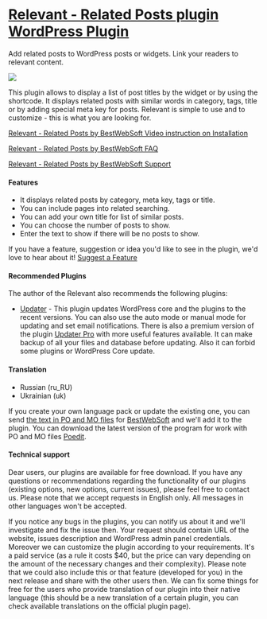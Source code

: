 <a href="http://bestwebsoft.com/products/related-posts/" target=_blank>Relevant - Related Posts plugin WordPress Plugin</a>
========================

Add related posts to WordPress posts or widgets. Link your readers to relevant content.

<img src="http://bestwebsoft.com/wp-content/uploads/2014/09/related-posts-banner-website1.jpg" />

<p>This plugin allows to display a list of post titles by the widget or by using the shortcode. It displays related posts with similar words in category, tags, title or by adding special meta key for posts. Relevant is simple to use and to customize - this is what you are looking for.</p>


<div class='video'></div>


<p><a href="https://www.youtube.com/watch?v=jcCbaAy_uOc">Relevant - Related Posts by BestWebSoft Video instruction on Installation</a></p>

<p><a href="http://wordpress.org/plugins/relevant/faq/">Relevant - Related Posts by BestWebSoft FAQ</a></p>

<p><a href="http://support.bestwebsoft.com">Relevant - Related Posts by BestWebSoft Support</a></p>

<h4>Features</h4>

<ul>
<li>It displays related posts by category, meta key, tags or title.</li>
<li>You can include pages into related searching.</li>
<li>You can add your own title for list of similar posts.</li>
<li>You can choose the number of posts to show.</li>
<li>Enter the text to show if there will be no posts to show.</li>
</ul>

<p>If you have a feature, suggestion or idea you'd like to see in the plugin, we'd love to hear about it! <a href="http://support.bestwebsoft.com/hc/en-us/requests/new">Suggest a Feature</a></p>

<h4>Recommended Plugins</h4>

<p>The author of the Relevant also recommends the following plugins:</p>

<ul>
<li><a href="http://wordpress.org/plugins/updater/">Updater</a> - This plugin updates WordPress core and the plugins to the recent versions. You can also use the auto mode or manual mode for updating and set email notifications.
There is also a premium version of the plugin <a href="http://bestwebsoft.com/products/wordpress/plugins/updater/?k=fea5746dc4c898e318c1ab7b6b792328">Updater Pro</a> with more useful features available. It can make backup of all your files and database before updating. Also it can forbid some plugins or WordPress Core update.</li>
</ul>

<h4>Translation</h4>

<ul>
<li>Russian (ru_RU)</li>
<li>Ukrainian (uk)</li>
</ul>

<p>If you create your own language pack or update the existing one, you can send <a href="http://codex.wordpress.org/Translating_WordPress">the text in PO and MO files</a> for <a href="http://support.bestwebsoft.com/hc/en-us/requests/new">BestWebSoft</a> and we'll add it to the plugin. You can download the latest version of the program for work with PO and MO files <a href="http://www.poedit.net/download.php">Poedit</a>.</p>

<h4>Technical support</h4>

<p>Dear users, our plugins are available for free download. If you have any questions or recommendations regarding the functionality of our plugins (existing options, new options, current issues), please feel free to contact us. Please note that we accept requests in English only. All messages in other languages won't be accepted.</p>

<p>If you notice any bugs in the plugins, you can notify us about it and we'll investigate and fix the issue then. Your request should contain URL of the website, issues description and WordPress admin panel credentials.
Moreover we can customize the plugin according to your requirements. It's a paid service (as a rule it costs $40, but the price can vary depending on the amount of the necessary changes and their complexity). Please note that we could also include this or that feature (developed for you) in the next release and share with the other users then. 
We can fix some things for free for the users who provide translation of our plugin into their native language (this should be a new translation of a certain plugin, you can check available translations on the official plugin page).</p>
